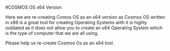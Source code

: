 #COSMOS OS x64 Version

Here we are re-creating Comos OS as an x64 version as Cosmos OS written in x86 is a great tool for creating Operating Systems with it is highly outdated as it does not allow you to create an x64 Operating System which is the type of computer that we are all using.

Please help us re-create Cosmos Os as an x64 tool.
